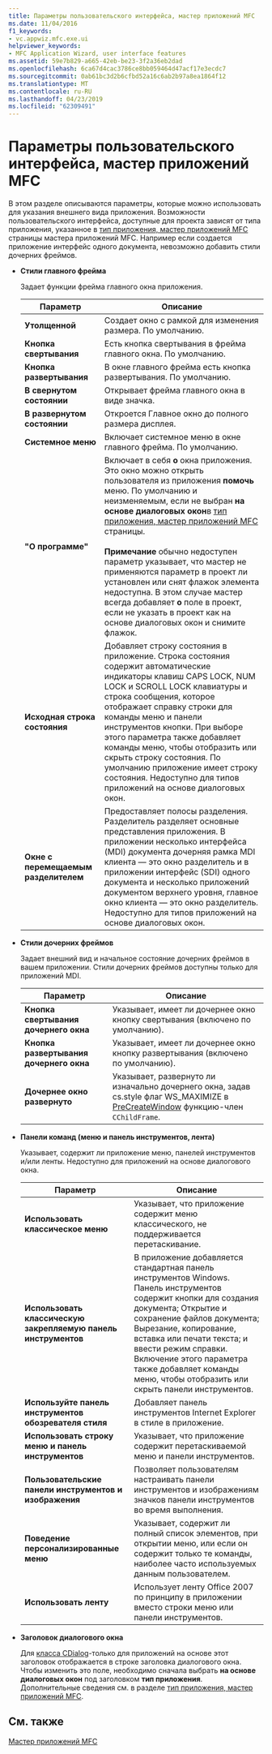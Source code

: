 ```yaml
---
title: Параметры пользовательского интерфейса, мастер приложений MFC
ms.date: 11/04/2016
f1_keywords:
- vc.appwiz.mfc.exe.ui
helpviewer_keywords:
- MFC Application Wizard, user interface features
ms.assetid: 59e7b829-a665-42eb-be23-3f2a36eb2dad
ms.openlocfilehash: 6ca67d4cac3786ce8bb059464d47acf17e3ecdc7
ms.sourcegitcommit: 0ab61bc3d2b6cfbd52a16c6ab2b97a8ea1864f12
ms.translationtype: MT
ms.contentlocale: ru-RU
ms.lasthandoff: 04/23/2019
ms.locfileid: "62309491"
---
```

# <a name="user-interface-features-mfc-application-wizard"></a>Параметры пользовательского интерфейса, мастер приложений MFC

В этом разделе описываются параметры, которые можно использовать для указания внешнего вида приложения. Возможности пользовательского интерфейса, доступные для проекта зависят от типа приложения, указанное в [тип приложения, мастер приложений MFC](../../mfc/reference/application-type-mfc-application-wizard.md) страницы мастера приложений MFC. Например если создается приложение интерфейс одного документа, невозможно добавить стили дочерних фреймов.

- **Стили главного фрейма**

   Задает функции фрейма главного окна приложения.

   |Параметр|Описание|
   |------------|-----------------|
   |**Утолщенной**|Создает окно с рамкой для изменения размера. По умолчанию.|
   |**Кнопка свертывания**|Есть кнопка свертывания в фрейма главного окна. По умолчанию.|
   |**Кнопка развертывания**|В окне главного фрейма есть кнопка развертывания. По умолчанию.|
   |**В свернутом состоянии**|Открывает фрейма главного окна в виде значка.|
   |**В развернутом состоянии**|Откроется Главное окно до полного размера дисплея.|
   |**Системное меню**|Включает системное меню в окне главного фрейма. По умолчанию.|
   |**"О программе"**|Включает в себя **о** окна приложения. Это окно можно открыть пользователя из приложения **помочь** меню. По умолчанию и неизменяемым, если не выбран **на основе диалоговых окон**в [тип приложения, мастер приложений MFC](../../mfc/reference/application-type-mfc-application-wizard.md) страницы.<br /><br /> **Примечание** обычно недоступен параметр указывает, что мастер не применяются параметр в проект ли установлен или снят флажок элемента недоступна. В этом случае мастер всегда добавляет **о** поле в проект, если не указать в проект как на основе диалоговых окон и снимите флажок.|
   |**Исходная строка состояния**|Добавляет строку состояния в приложение. Строка состояния содержит автоматические индикаторы клавиш CAPS LOCK, NUM LOCK и SCROLL LOCK клавиатуры и строка сообщения, которое отображает справку строки для команды меню и панели инструментов кнопки. При выборе этого параметра также добавляет команды меню, чтобы отобразить или скрыть строку состояния. По умолчанию приложение имеет строку состояния. Недоступно для типов приложений на основе диалоговых окон.|
   |**Окне с перемещаемым разделителем**|Предоставляет полосы разделения. Разделитель разделяет основные представления приложения. В приложении несколько интерфейса (MDI) документа дочерняя рамка MDI клиента — это окно разделитель и в приложении интерфейс (SDI) одного документа и несколько приложений документом верхнего уровня, главное окно клиента — это окно разделитель. Недоступно для типов приложений на основе диалоговых окон.|

- **Стили дочерних фреймов**

   Задает внешний вид и начальное состояние дочерних фреймов в вашем приложении. Стили дочерних фреймов доступны только для приложений MDI.

   |Параметр|Описание|
   |------------|-----------------|
   |**Кнопка свертывания дочернего окна**|Указывает, имеет ли дочернее окно кнопку свертывания (включено по умолчанию).|
   |**Кнопка развертывания дочернего окна**|Указывает, имеет ли дочернее окно кнопку развертывания (включено по умолчанию).|
   |**Дочернее окно развернуто**|Указывает, развернуто ли изначально дочернего окна, задав cs.style флаг WS_MAXIMIZE в [PreCreateWindow](../../mfc/reference/cwnd-class.md#precreatewindow) функцию-член `CChildFrame`.|

- **Панели команд (меню и панель инструментов, лента)**

   Указывает, содержит ли приложение меню, панелей инструментов и/или ленты. Недоступно для приложений на основе диалогового окна.

   |Параметр|Описание|
   |------------|-----------------|
   |**Использовать классическое меню**|Указывает, что приложение содержит меню классического, не поддерживается перетаскивание.|
   |**Использовать классическую закрепляемую панель инструментов**|В приложение добавляется стандартная панель инструментов Windows. Панель инструментов содержит кнопки для создания документа; Открытие и сохранение файлов документа; Вырезание, копирование, вставка или печати текста; и ввести режим справки. Включение этого параметра также добавляет команды меню, чтобы отобразить или скрыть панели инструментов.|
   |**Используйте панель инструментов обозревателя стиля**|Добавляет панель инструментов Internet Explorer в стиле в приложение.|
   |**Использовать строку меню и панель инструментов**|Указывает, что приложение содержит перетаскиваемой меню и панели инструментов.|
   |**Пользовательские панели инструментов и изображения**|Позволяет пользователям настраивать панели инструментов и изображениям значков панели инструментов во время выполнения.|
   |**Поведение персонализированные меню**|Указывает, содержит ли полный список элементов, при открытии меню, или если он содержит только те команды, наиболее часто используемых данным пользователем.|
   |**Использовать ленту**|Использует ленту Office 2007 по принципу в приложении вместо строки меню или панели инструментов.|

- **Заголовок диалогового окна**

   Для [класса CDialog](../../mfc/reference/cdialog-class.md)-только для приложений на основе этот заголовок отображается в строке заголовка диалогового окна. Чтобы изменить это поле, необходимо сначала выбрать **на основе диалоговых окон** под заголовком **тип приложения**. Дополнительные сведения см. в разделе [тип приложения, мастер приложений MFC](../../mfc/reference/application-type-mfc-application-wizard.md).

## <a name="see-also"></a>См. также

[Мастер приложений MFC](../../mfc/reference/mfc-application-wizard.md)
